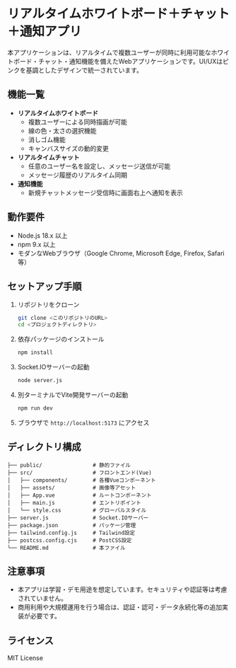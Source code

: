 # リアルタイムホワイトボード＋チャット＋通知アプリ

本アプリケーションは、リアルタイムで複数ユーザーが同時に利用可能なホワイトボード・チャット・通知機能を備えたWebアプリケーションです。UI/UXはピンクを基調としたデザインで統一されています。

## 機能一覧
- **リアルタイムホワイトボード**
  - 複数ユーザーによる同時描画が可能
  - 線の色・太さの選択機能
  - 消しゴム機能
  - キャンバスサイズの動的変更
- **リアルタイムチャット**
  - 任意のユーザー名を設定し、メッセージ送信が可能
  - メッセージ履歴のリアルタイム同期
- **通知機能**
  - 新規チャットメッセージ受信時に画面右上へ通知を表示

## 動作要件
- Node.js 18.x 以上
- npm 9.x 以上
- モダンなWebブラウザ（Google Chrome, Microsoft Edge, Firefox, Safari等）

## セットアップ手順
1. リポジトリをクローン
   ```sh
   git clone <このリポジトリのURL>
   cd <プロジェクトディレクトリ>
   ```
2. 依存パッケージのインストール
   ```sh
   npm install
   ```
3. Socket.IOサーバーの起動
   ```sh
   node server.js
   ```
4. 別ターミナルでVite開発サーバーの起動
   ```sh
   npm run dev
   ```
5. ブラウザで `http://localhost:5173` にアクセス

## ディレクトリ構成
```
├── public/                # 静的ファイル
├── src/                   # フロントエンド(Vue)
│   ├── components/        # 各種Vueコンポーネント
│   ├── assets/            # 画像等アセット
│   ├── App.vue            # ルートコンポーネント
│   ├── main.js            # エントリポイント
│   └── style.css          # グローバルスタイル
├── server.js              # Socket.IOサーバー
├── package.json           # パッケージ管理
├── tailwind.config.js     # Tailwind設定
├── postcss.config.cjs     # PostCSS設定
└── README.md              # 本ファイル
```

## 注意事項
- 本アプリは学習・デモ用途を想定しています。セキュリティや認証等は考慮されていません。
- 商用利用や大規模運用を行う場合は、認証・認可・データ永続化等の追加実装が必要です。

## ライセンス
MIT License

